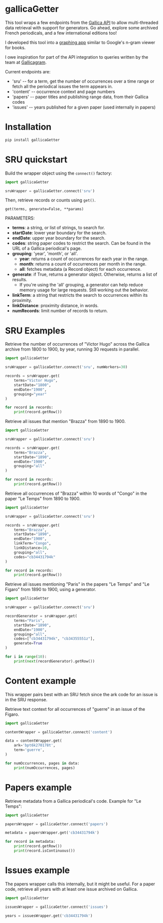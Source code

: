 # gallicaGetter

This tool wraps a few endpoints from the [Gallica API](https://api.bnf.fr/api-gallica-de-recherche) to allow multi-threaded data retrieval with support
for generators. Go ahead, explore some archived French periodicals, and a few international editions too!

I developed this tool into a [graphing app](https://d32d5ops9ui5td.cloudfront.net/) similar to Google's n-gram viewer for books. 

I owe inspiration for part of the API integration to queries written by the team at [Gallicagram](https://shiny.ens-paris-saclay.fr/app/gallicagram). 



Current endpoints are:
* 'sru' -- for a term, get the number of occurrences over a time range or fetch all the periodical issues the term appears in. 
* 'content' -- occurrence context and page numbers
* 'papers' -- paper titles and publishing range data, from their Gallica codes
* 'issues' -- years published for a given paper (used internally in papers)

# Installation

```sh
pip install gallicaGetter
```
# SRU quickstart

Build the wrapper object using the ```connect()``` factory:
```python
import gallicaGetter

sruWrapper = gallicaGetter.connect('sru')
```
Then, retrieve records or counts using ```get()```.

```get(terms, generate=False, **params)```

PARAMETERS:
* **terms**: a string, or list of strings, to search for.
* **startDate**: lower year boundary for the search.
* **endDate**: upper year boundary for the search.
* **codes**: string paper codes to restrict the search. Can be found in the URL of a Gallica periodical's page.
* **grouping**: 'year', 'month', or 'all'.
  * **year**: returns a count of occurrences for each year in the range.
  * **month**: returns a count of occurrences per month in the range.
  * **all**: fetches metadata (a Record object) for each occurrence.
* **generate**: if True, returns a generator object. Otherwise, returns a list of results.
  * If you're using the 'all' grouping, a generator can help reduce memory usage for large requests. Still working out the behavior.
* **linkTerm**: a string that restricts the search to occurrences within its proximity. 
* **linkDistance**: proximity distance, in words.
* **numRecords**: limit number of records to return. 

# SRU Examples

Retrieve the number of occurrences of "Victor Hugo" across the Gallica archive from 1800 to 1900, by year, running 30 requests in parallel.

```python
import gallicaGetter

sruWrapper = gallicaGetter.connect('sru', numWorkers=30)

records = sruWrapper.get(
    terms="Victor Hugo",
    startDate="1800",
    endDate="1900",
    grouping="year"
)

for record in records:
    print(record.getRow())
```
Retrieve all issues that mention "Brazza" from 1890 to 1900.

```python
import gallicaGetter

sruWrapper = gallicaGetter.connect('sru')

records = sruWrapper.get(
    terms="Brazza",
    startDate="1890",
    endDate="1900",
    grouping="all"
)

for record in records:
    print(record.getRow())
```

Retrieve all occurrences of "Brazza" within 10 words of "Congo" in the paper "Le Temps" from 1890 to 1900.

```python
import gallicaGetter

sruWrapper = gallicaGetter.connect('sru')

records = sruWrapper.get(
    terms="Brazza",
    startDate="1890",
    endDate="1900",
    linkTerm="Congo",
    linkDistance=10,
    grouping="all",
    codes="cb34431794k"
)

for record in records:
    print(record.getRow())
```


Retrieve all issues mentioning "Paris" in the papers "Le Temps" and "Le Figaro" from 1890 to 1900, using
a generator.

```python
import gallicaGetter

sruWrapper = gallicaGetter.connect('sru')

recordGenerator = sruWrapper.get(
    terms="Paris",
    startDate="1890",
    endDate="1900",
    grouping="all",
    codes=["cb34431794k", "cb34355551z"],
    generate=True
)

for i in range(10):
    print(next(recordGenerator).getRow())
```



# Content example

This wrapper pairs best with an SRU fetch since the ark code for an issue is in the SRU response.

Retrieve text context for all occurrences of "guerre" in an issue of the Figaro.
```python
import gallicaGetter

contentWrapper = gallicaGetter.connect('content')

data = contentWrapper.get(
    ark='bpt6k270178t',
    term='guerre',
)

for numOccurrences, pages in data:
    print(numOccurrences, pages)
```
# Papers example

Retrieve metadata from a Gallica periodical's code. Example for "Le Temps":

```python
import gallicaGetter

papersWrapper = gallicaGetter.connect('papers')

metadata = papersWrapper.get('cb34431794k')

for record in metadata:
    print(record.getRow())
    print(record.isContinuous())
```

# Issues example

The papers wrapper calls this internally, but it might be useful. For a paper code, retrieve all years with at least one issue archived on Gallica. 

```python
import gallicaGetter

issuesWrapper = gallicaGetter.connect('issues')

years = issuesWrapper.get('cb34431794k')
```
